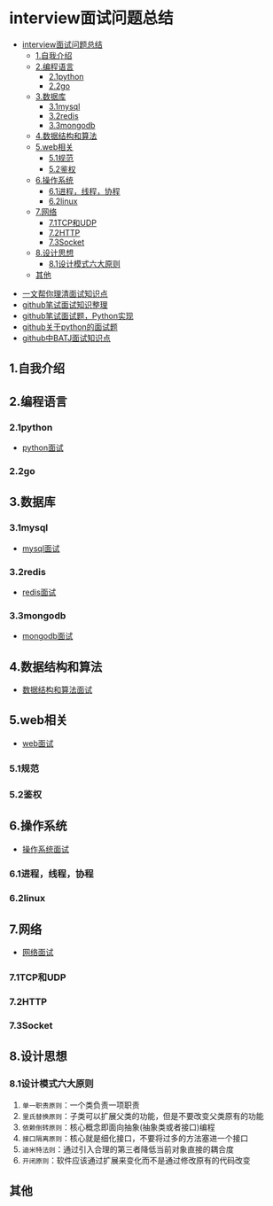# interview面试问题总结

<!-- TOC -->

- [interview面试问题总结](#interview%e9%9d%a2%e8%af%95%e9%97%ae%e9%a2%98%e6%80%bb%e7%bb%93)
  - [1.自我介绍](#1%e8%87%aa%e6%88%91%e4%bb%8b%e7%bb%8d)
  - [2.编程语言](#2%e7%bc%96%e7%a8%8b%e8%af%ad%e8%a8%80)
    - [2.1python](#21python)
    - [2.2go](#22go)
  - [3.数据库](#3%e6%95%b0%e6%8d%ae%e5%ba%93)
    - [3.1mysql](#31mysql)
    - [3.2redis](#32redis)
    - [3.3mongodb](#33mongodb)
  - [4.数据结构和算法](#4%e6%95%b0%e6%8d%ae%e7%bb%93%e6%9e%84%e5%92%8c%e7%ae%97%e6%b3%95)
  - [5.web相关](#5web%e7%9b%b8%e5%85%b3)
    - [5.1规范](#51%e8%a7%84%e8%8c%83)
    - [5.2鉴权](#52%e9%89%b4%e6%9d%83)
  - [6.操作系统](#6%e6%93%8d%e4%bd%9c%e7%b3%bb%e7%bb%9f)
    - [6.1进程，线程，协程](#61%e8%bf%9b%e7%a8%8b%e7%ba%bf%e7%a8%8b%e5%8d%8f%e7%a8%8b)
    - [6.2linux](#62linux)
  - [7.网络](#7%e7%bd%91%e7%bb%9c)
    - [7.1TCP和UDP](#71tcp%e5%92%8cudp)
    - [7.2HTTP](#72http)
    - [7.3Socket](#73socket)
  - [8.设计思想](#8%e8%ae%be%e8%ae%a1%e6%80%9d%e6%83%b3)
    - [8.1设计模式六大原则](#81%e8%ae%be%e8%ae%a1%e6%a8%a1%e5%bc%8f%e5%85%ad%e5%a4%a7%e5%8e%9f%e5%88%99)
  - [其他](#%e5%85%b6%e4%bb%96)

<!-- /TOC -->

- [一文帮你理清面试知识点](https://github.com/CyC2018/Backend-Interview-Guide/blob/master/doc/%E4%B8%80%E6%96%87%E5%B8%AE%E4%BD%A0%E7%90%86%E6%B8%85%E9%9D%A2%E8%AF%95%E7%9F%A5%E8%AF%86%E7%82%B9.md)
- [github笔试面试知识整理](https://github.com/HIT-Alibaba/interview)
- [github笔试面试题，Python实现](https://github.com/leeguandong/Interview-code-practice-python)
- [github关于python的面试题](https://github.com/kenwoodjw/python_interview_question)
- [github中BATJ面试知识点](https://github.com/xbox1994/Java-Interview)

## 1.自我介绍

## 2.编程语言

### 2.1python

- [python面试](./python_interview.md)

### 2.2go

## 3.数据库

### 3.1mysql

- [mysql面试](./mysql_interview.md)

### 3.2redis

- [redis面试](./redis_interview.md)

### 3.3mongodb

- [mongodb面试](./mongodb_interview.md)

## 4.数据结构和算法

- [数据结构和算法面试](./data_structure_algorithm_interview.md)

## 5.web相关

- [web面试](./web_interview.md)

### 5.1规范

### 5.2鉴权

## 6.操作系统

- [操作系统面试](./os_interview.md)

### 6.1进程，线程，协程

### 6.2linux

## 7.网络

- [网络面试](./network_interview.md)

### 7.1TCP和UDP

### 7.2HTTP

### 7.3Socket

## 8.设计思想

### 8.1设计模式六大原则

1. `单一职责原则`：一个类负责一项职责
2. `里氏替换原则`：子类可以扩展父类的功能，但是不要改变父类原有的功能
3. `依赖倒转原则`：核心概念即面向抽象(抽象类或者接口)编程
4. `接口隔离原则`：核心就是细化接口，不要将过多的方法塞进一个接口
5. `迪米特法则`：通过引入合理的第三者降低当前对象直接的耦合度
6. `开闭原则`：软件应该通过扩展来变化而不是通过修改原有的代码改变

## 其他
